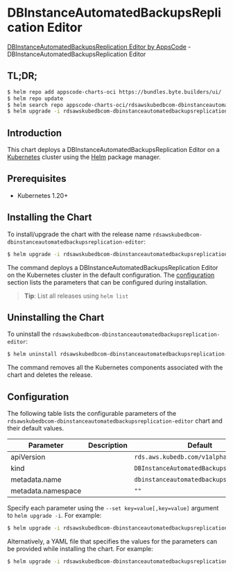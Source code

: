 # DBInstanceAutomatedBackupsReplication Editor

[DBInstanceAutomatedBackupsReplication Editor by AppsCode](https://appscode.com) - DBInstanceAutomatedBackupsReplication Editor

## TL;DR;

```bash
$ helm repo add appscode-charts-oci https://bundles.byte.builders/ui/
$ helm repo update
$ helm search repo appscode-charts-oci/rdsawskubedbcom-dbinstanceautomatedbackupsreplication-editor --version=v0.12.0
$ helm upgrade -i rdsawskubedbcom-dbinstanceautomatedbackupsreplication-editor appscode-charts-oci/rdsawskubedbcom-dbinstanceautomatedbackupsreplication-editor -n default --create-namespace --version=v0.12.0
```

## Introduction

This chart deploys a DBInstanceAutomatedBackupsReplication Editor on a [Kubernetes](http://kubernetes.io) cluster using the [Helm](https://helm.sh) package manager.

## Prerequisites

- Kubernetes 1.20+

## Installing the Chart

To install/upgrade the chart with the release name `rdsawskubedbcom-dbinstanceautomatedbackupsreplication-editor`:

```bash
$ helm upgrade -i rdsawskubedbcom-dbinstanceautomatedbackupsreplication-editor appscode-charts-oci/rdsawskubedbcom-dbinstanceautomatedbackupsreplication-editor -n default --create-namespace --version=v0.12.0
```

The command deploys a DBInstanceAutomatedBackupsReplication Editor on the Kubernetes cluster in the default configuration. The [configuration](#configuration) section lists the parameters that can be configured during installation.

> **Tip**: List all releases using `helm list`

## Uninstalling the Chart

To uninstall the `rdsawskubedbcom-dbinstanceautomatedbackupsreplication-editor`:

```bash
$ helm uninstall rdsawskubedbcom-dbinstanceautomatedbackupsreplication-editor -n default
```

The command removes all the Kubernetes components associated with the chart and deletes the release.

## Configuration

The following table lists the configurable parameters of the `rdsawskubedbcom-dbinstanceautomatedbackupsreplication-editor` chart and their default values.

|     Parameter      | Description |                      Default                       |
|--------------------|-------------|----------------------------------------------------|
| apiVersion         |             | <code>rds.aws.kubedb.com/v1alpha1</code>           |
| kind               |             | <code>DBInstanceAutomatedBackupsReplication</code> |
| metadata.name      |             | <code>dbinstanceautomatedbackupsreplication</code> |
| metadata.namespace |             | <code>""</code>                                    |


Specify each parameter using the `--set key=value[,key=value]` argument to `helm upgrade -i`. For example:

```bash
$ helm upgrade -i rdsawskubedbcom-dbinstanceautomatedbackupsreplication-editor appscode-charts-oci/rdsawskubedbcom-dbinstanceautomatedbackupsreplication-editor -n default --create-namespace --version=v0.12.0 --set apiVersion=rds.aws.kubedb.com/v1alpha1
```

Alternatively, a YAML file that specifies the values for the parameters can be provided while
installing the chart. For example:

```bash
$ helm upgrade -i rdsawskubedbcom-dbinstanceautomatedbackupsreplication-editor appscode-charts-oci/rdsawskubedbcom-dbinstanceautomatedbackupsreplication-editor -n default --create-namespace --version=v0.12.0 --values values.yaml
```
